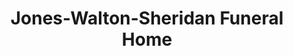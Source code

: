 ---
title: "Jones-Walton-Sheridan Funeral Home"
url: /cranston/jones-walton-sheridan-funeral-home/
shop: Bestattungen
---